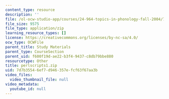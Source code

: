 ```yaml
---
content_type: resource
description: ''
file: /ol-ocw-studio-app/courses/24-964-topics-in-phonology-fall-2004/7d7b35546ef7d946357efcf63f67aa3b_perlscripts1.zip
file_size: 9575
file_type: application/zip
learning_resource_types: []
license: https://creativecommons.org/licenses/by-nc-sa/4.0/
ocw_type: OCWFile
parent_title: Study Materials
parent_type: CourseSection
parent_uid: f600f19d-ae22-b3f4-9437-c8db79bbe880
resourcetype: Other
title: perlscripts1.zip
uid: 7d7b3554-6ef7-d946-357e-fcf63f67aa3b
video_files:
  video_thumbnail_file: null
video_metadata:
  youtube_id: null
---
```

